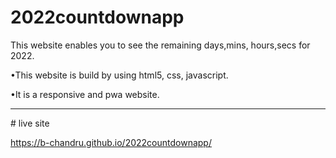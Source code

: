 # 2022countdownapp
This website enables you to see the remaining days,mins, hours,secs for 2022.<br/>

•This website is build by using html5, css, javascript.<br/>

•It is a responsive and pwa website.

<hr/>
# live site 

https://b-chandru.github.io/2022countdownapp/
